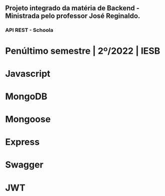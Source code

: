 ## Projeto integrado da matéria de Backend - Ministrada pelo professor José Reginaldo.

### API REST - Schoola

# Penúltimo semestre | 2º/2022 | IESB

# Javascript
# MongoDB
# Mongoose
# Express
# Swagger
# JWT